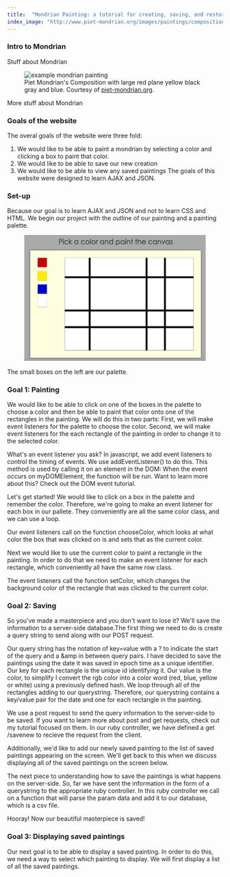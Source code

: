 ```yaml
---
title:  "Mondrian Painting: a tutorial for creating, saving, and restoring on the web"
index_image: "http://www.piet-mondrian.org/images/paintings/composition-with-large-red-plane-yellow-black-gray-and-blue.jpg"
---
```


### Intro to Mondrian
Stuff about Mondrian
<figure>
	<img src="http://www.piet-mondrian.org/images/paintings/composition-with-large-red-plane-yellow-black-gray-and-blue.jpg" alt="example mondrian painting" alt="Piet Mondrian's painting">
	<figcaption>Piet Mondrian's Composition with large red plane yellow black gray and blue. Courtesy of <a href="http://www.piet-mondrian.org">piet-mondrian.org</a>.</figcaption>
</figure>
More stuff about Mondrian

### Goals of the website
The overal goals of the website were three fold:
1. We would like to be able to paint a mondrian by selecting a color and clicking a box to paint that color.
2. We would like to be able to save our new creation
3. We would like to be able to view any saved paintings
The goals of this website were designed to learn AJAX and JSON.

### Set-up
Because our goal is to learn AJAX and JSON and not to learn CSS and HTML. We begin our project with the outline of our painting and a painting palette.
<figure>
	<img src="assets/MondrianScreenshot.png" alt="blank mondrian">
</figure>
The small boxes on the left are our palette.

### Goal 1: Painting
We would like to be able to click on one of the boxes in the palette to choose a color and then be able to paint that color onto one of the rectangles in the painting. We will do this in two parts: First, we will make event listeners for the palette to choose the color. Second, we will make event listeners for the each rectangle of the painting in order to change it to the selected color.

What's an event listener you ask? In javascript, we add event listeners to control the timing of events. We use addEventListener() to do this. This method is used by calling it on an element in the DOM: <script src="https://gist.github.com/LeannaRM/b5d074277abc4d646f75867c04767f8f.js"></script> When the event occurs on myDOMElement, the function will be run. Want to learn more about this? Check out the DOM event tutorial.

Let's get started! We would like to click on a box in the palette and remember the color. Therefore, we're going to make an event listener for each box in our pallete. They conveniently are all the same color class, and we can use a loop.
	
<script src="https://gist.github.com/LeannaRM/a3bd4f729fcf686ab41a98aab20d040a.js"></script>

Our event listeners call on the function chooseColor, which looks at what color the box that was clicked on is and sets that as the current color.

Next we would like to use the current color to paint a rectangle in the painting. In order to do that we need to make an event listener for each rectangle, which conveniently all have the same row class.

<script src="https://gist.github.com/LeannaRM/42fb5dcff62f92c760b168bd690f51b2.js"></script>

The event listeners call the function setColor, which changes the background color of the rectangle that was clicked to the current color.

### Goal 2: Saving
So you've made a masterpiece and you don't want to lose it? We'll save the information to a server-side database.The first thing we need to do is create a query string to send along with our POST request.

<script src="https://gist.github.com/LeannaRM/db62855e5fb3ac030f9f4735d4673358.js"></script>

Our query string has the notation of key=value with a ? to indicate the start of the query and a &amp in between query pairs. I have decided to save the paintings using the date it was saved in epoch time as a unique identifier. Our key for each rectangle is the unique id identifying it. Our value is the color, to simplify I convert the rgb color into a color word (red, blue, yellow or white) using a previously defined hash. We loop through all of the rectangles adding to our querystring. Therefore, our querystring contains a key/value pair for the date and one for each rectangle in the painting.

We use a post request to send the query information to the server-side to be saved. If you want to learn more about post and get requests, check out my tutorial focused on them. In our ruby controller, we have defined a get /savenew to recieve the request from the client.

<script src="https://gist.github.com/LeannaRM/13a63068a2d8ca4bcfbf4f4334886576.js"></script>

Additionally, we'd like to add our newly saved painting to the list of saved paintings appearing on the screen. We'll get back to this when we discuss displaying all of the saved paintings on the screen below.

The next piece to understanding how to save the paintings is what happens on the server-side. So, far we have sent the information in the form of a querystring to the appropriate ruby controller. In this ruby controller we call on a function that will parse the param data and add it to our database, which is a csv file.

<script src="https://gist.github.com/LeannaRM/64e98cbde25822278303356109d1130c.js"></script>

Hooray! Now our beautiful masterpiece is saved!

### Goal 3: Displaying saved paintings
Our next goal is to be able to display a saved painting. In order to do this, we need a way to select which painting to display. We will first display a list of all the saved paintings.